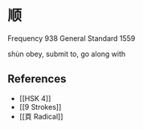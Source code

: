 # 顺
Frequency 938
General Standard 1559

shùn
obey, submit to, go along with

## References
- [[HSK 4]]
- [[9 Strokes]]
- [[頁 Radical]]